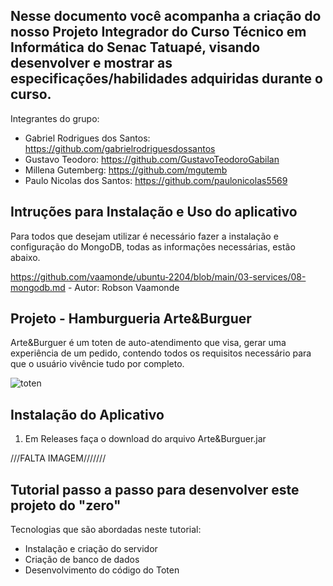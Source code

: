 ## Nesse documento você acompanha a criação do nosso Projeto Integrador do Curso Técnico em Informática do Senac Tatuapé, visando desenvolver e mostrar as especificações/habilidades adquiridas durante o curso.

Integrantes do grupo: 

- Gabriel Rodrigues dos Santos: https://github.com/gabrielrodriguesdossantos
- Gustavo Teodoro: https://github.com/GustavoTeodoroGabilan
- Millena Gutemberg: https://github.com/mgutemb
- Paulo Nicolas dos Santos: https://github.com/paulonicolas5569

## Intruções para Instalação e Uso do aplicativo

Para todos que desejam utilizar é necessário fazer a instalação e configuração do MongoDB, todas as informações necessárias, estão abaixo.

https://github.com/vaamonde/ubuntu-2204/blob/main/03-services/08-mongodb.md - Autor: Robson Vaamonde

## Projeto - Hamburgueria Arte&Burguer

Arte&Burguer é um toten de auto-atendimento que visa, gerar uma experiência de um pedido, contendo todos os requisitos necessário para que o usuário vivêncie tudo por completo.

![toten](https://github.com/GustavoTeodoroGabilan/Art-Burguer/assets/115747310/738504d0-a7a5-446f-a371-f4365f53bdea)

## Instalação do Aplicativo
1. Em Releases faça o download do arquivo Arte&Burguer.jar

///FALTA IMAGEM///////


## Tutorial passo a passo para desenvolver este projeto do "zero"
Tecnologias que são abordadas neste tutorial:

- Instalação e criação do servidor
- Criação de banco de dados
- Desenvolvimento do código do Toten




